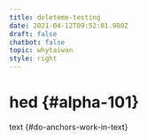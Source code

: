 ```yaml
---
title: deleteme-testing
date: 2021-04-12T09:52:01.980Z
draft: false
chatbot: false
topic: whytaiwan
style: right
---
```

# hed  {#alpha-101}

text {#do-anchors-work-in-text}